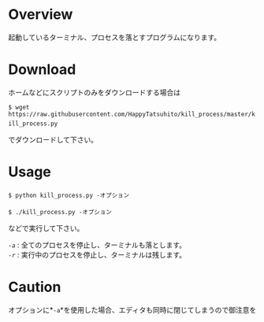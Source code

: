 # Overview  
起動しているターミナル、プロセスを落とすプログラムになります。　　

# Download  
ホームなどにスクリプトのみをダウンロードする場合は　　

`$ wget https://raw.githubusercontent.com/HappyTatsuhito/kill_process/master/kill_process.py`　　

でダウンロードして下さい。　　

# Usage  
`$ python kill_process.py -オプション`　　

`$ ./kill_process.py -オプション`　　

などで実行して下さい。　　

*`-a`* : 全てのプロセスを停止し、ターミナルも落とします。  
*`-r`* : 実行中のプロセスを停止し、ターミナルは残します。  

# Caution  
オプションに*`-a`*を使用した場合、エディタも同時に閉じてしまうので御注意を  